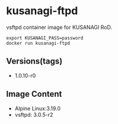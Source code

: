 # kusanagi-ftpd

vsftpd container image for KUSANAGI RoD.
```
export KUSANAGI_PASS=password
docker run kusanagi-ftpd
```

## Versions(tags)
- 1.0.10-r0

## Image Content
- Alpine Linux:3.19.0
- vsftpd: 3.0.5-r2

